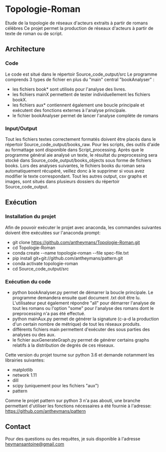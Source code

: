 ﻿# Topologie-Roman
Etude de la topologie de réseaux d'acteurs extraits à partir de romans célèbres
Ce projet permet la production de réseaux d'acteurs à partir de texte de roman ou de script.

## Architecture

### Code
Le code est situé dans le répertoir Source_code_output/src
Le programme comprends 3 types de fichier en plus du "main" central "bookAnalyser" :
* les fichiers book* sont utilisés pour l'analyse des livres.
* les fichiers mainX permettent de tester individuellement les fichiers bookX.
* les fichiers aux* contiennent également une boucle principale et exécutent des fonctions externes à l'analyse principale. 
* le fichier bookAnalyser permet de lancer l'analyse complète de romans

### Input/Output

Tout les fichiers textes correctement formatés doivent être placés dans le répertoir Source_code_output/books_raw.
Pour les scripts, des outils d'aide au formattage sont disponible dans Script_processing.
Après que le programme général aie analysé un texte, le résultat du preprocessing sera stocké dans  Source_code_output/books_objects sous forme de fichiers books.
Lors des analyses suivantes, le fichiers books du roman sera automatiquement récupéré, veillez donc à le supprimer si vous avez modifier le texte correspondant.
Tout les autres output, csv graphs et images, sont situés dans plusieurs dossiers du répertoir Source_code_output.

## Exécution

### Installation du projet

Afin de pouvoir exécuter le projet avec anaconda, les commandes suivantes doivent être exécutées sur l'anaconda prompt:
* git clone https://github.com/antheymans/Topologie-Roman.git
* cd Topologie-Roman
* conda create --name topologie-roman --file spec-file.txt 
* pip install git+git://github.com/antheymans/pattern.git
* conda activate topologie-roman
* cd Source_code_output/src

### Exécution du code

* python bookAnalyser.py permet de démarrer la boucle principale.
Le programme demandera ensuite quel document .txt doit être lu. 
L'utilisateur peut également répondre "all" pour démarrer l'analyse de tout les romans ou l'option "some" pour l'analyse des romans dont le preprocessing n'a pas été effectué.
* python mainAux.py permet de générer la signature (c-a-d la production d'un certain nombre de métrique) de tout les réseaux produits.
* différents fichiers main permettent d'exécuter des sous parties des analyses ou des aux. 
* le fichier auxGenerateGraph.py permet de générer certains graphs relatifs à la distribution de degrés de ces réseaux.

Cette version du projet tourne sur python 3.6 et demande notamment les librairies suivantes: 
* matplotlib
* network 1.11
* dill
* scipy (uniquement pour les fichiers "aux")
* pattern

Comme le projet pattern sur python 3 n'a pas abouti, une branche permettant d'utiliser les fonctions nécessaires 
a été fournie à l'adresse:
https://github.com/antheymans/pattern


## Contact

Pour des questions ou des requêtes, je suis disponible à l'adresse heymansantoine@gmail.com

